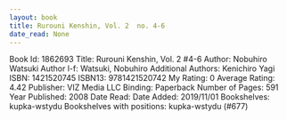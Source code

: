 ```yaml
---
layout: book
title: Rurouni Kenshin, Vol. 2  no. 4-6
date_read: None
---
```


Book Id: 1862693
Title: Rurouni Kenshin, Vol. 2 #4-6
Author: Nobuhiro Watsuki
Author l-f: Watsuki, Nobuhiro
Additional Authors: Kenichiro Yagi
ISBN: 1421520745
ISBN13: 9781421520742
My Rating: 0
Average Rating: 4.42
Publisher: VIZ Media LLC
Binding: Paperback
Number of Pages: 591
Year Published: 2008
Date Read: 
Date Added: 2019/11/01
Bookshelves: kupka-wstydu
Bookshelves with positions: kupka-wstydu (#677)

